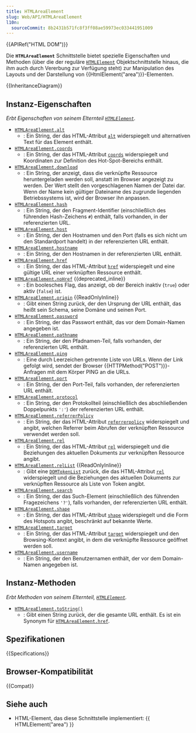 ```yaml
---
title: HTMLAreaElement
slug: Web/API/HTMLAreaElement
l10n:
  sourceCommit: 8b2431b571fc8f3ff08ae59973ec033441951009
---
```


{{APIRef("HTML DOM")}}

Die **`HTMLAreaElement`** Schnittstelle bietet spezielle Eigenschaften und Methoden (über die der reguläre [`HTMLElement`](/de/docs/Web/API/HTMLElement) Objektschnittstelle hinaus, die ihm auch durch Vererbung zur Verfügung steht) zur Manipulation des Layouts und der Darstellung von {{HtmlElement("area")}}-Elementen.

{{InheritanceDiagram}}

## Instanz-Eigenschaften

_Erbt Eigenschaften von seinem Elternteil [`HTMLElement`](/de/docs/Web/API/HTMLElement)._

- [`HTMLAreaElement.alt`](/de/docs/Web/API/HTMLAreaElement/alt)
  - : Ein String, der das HTML-Attribut [`alt`](/de/docs/Web/HTML/Element/area#alt) widerspiegelt und alternativen Text für das Element enthält.
- [`HTMLAreaElement.coords`](/de/docs/Web/API/HTMLAreaElement/coords)
  - : Ein String, der das HTML-Attribut [`coords`](/de/docs/Web/HTML/Element/area#coords) widerspiegelt und Koordinaten zur Definition des Hot-Spot-Bereichs enthält.
- [`HTMLAreaElement.download`](/de/docs/Web/API/HTMLAreaElement/download)
  - : Ein String, der anzeigt, dass die verknüpfte Ressource heruntergeladen werden soll, anstatt im Browser angezeigt zu werden. Der Wert stellt den vorgeschlagenen Namen der Datei dar. Wenn der Name kein gültiger Dateiname des zugrunde liegenden Betriebssystems ist, wird der Browser ihn anpassen.
- [`HTMLAreaElement.hash`](/de/docs/Web/API/HTMLAreaElement/hash)
  - : Ein String, der den Fragment-Identifier (einschließlich des führenden Hash-Zeichens `#`) enthält, falls vorhanden, in der referenzierten URL.
- [`HTMLAreaElement.host`](/de/docs/Web/API/HTMLAreaElement/host)
  - : Ein String, der den Hostnamen und den Port (falls es sich nicht um den Standardport handelt) in der referenzierten URL enthält.
- [`HTMLAreaElement.hostname`](/de/docs/Web/API/HTMLAreaElement/hostname)
  - : Ein String, der den Hostnamen in der referenzierten URL enthält.
- [`HTMLAreaElement.href`](/de/docs/Web/API/HTMLAreaElement/href)
  - : Ein String, der das HTML-Attribut [`href`](/de/docs/Web/HTML/Element/area#href) widerspiegelt und eine gültige URL einer verknüpften Ressource enthält.
- [`HTMLAreaElement.noHref`](/de/docs/Web/API/HTMLAreaElement/noHref) {{deprecated_inline}}
  - : Ein boolesches Flag, das anzeigt, ob der Bereich inaktiv (`true`) oder aktiv (`false`) ist.
- [`HTMLAreaElement.origin`](/de/docs/Web/API/HTMLAreaElement/origin) {{ReadOnlyInline}}
  - : Gibt einen String zurück, der den Ursprung der URL enthält, das heißt sein Schema, seine Domäne und seinen Port.
- [`HTMLAreaElement.password`](/de/docs/Web/API/HTMLAreaElement/password)
  - : Ein String, der das Passwort enthält, das vor dem Domain-Namen angegeben ist.
- [`HTMLAreaElement.pathname`](/de/docs/Web/API/HTMLAreaElement/pathname)
  - : Ein String, der den Pfadnamen-Teil, falls vorhanden, der referenzierten URL enthält.
- [`HTMLAreaElement.ping`](/de/docs/Web/API/HTMLAreaElement/ping)
  - : Eine durch Leerzeichen getrennte Liste von URLs. Wenn der Link gefolgt wird, sendet der Browser {{HTTPMethod("POST")}}-Anfragen mit dem Körper PING an die URLs.
- [`HTMLAreaElement.port`](/de/docs/Web/API/HTMLAreaElement/port)
  - : Ein String, der den Port-Teil, falls vorhanden, der referenzierten URL enthält.
- [`HTMLAreaElement.protocol`](/de/docs/Web/API/HTMLAreaElement/protocol)
  - : Ein String, der den Protokollteil (einschließlich des abschließenden Doppelpunkts `':'`) der referenzierten URL enthält.
- [`HTMLAreaElement.referrerPolicy`](/de/docs/Web/API/HTMLAreaElement/referrerPolicy)
  - : Ein String, der das HTML-Attribut [`referrerpolicy`](/de/docs/Web/HTML/Element/area#referrerpolicy) widerspiegelt und angibt, welchen Referrer beim Abrufen der verknüpften Ressource verwendet werden soll.
- [`HTMLAreaElement.rel`](/de/docs/Web/API/HTMLAreaElement/rel)
  - : Ein String, der das HTML-Attribut [`rel`](/de/docs/Web/HTML/Element/area#rel) widerspiegelt und die Beziehungen des aktuellen Dokuments zur verknüpften Ressource angibt.
- [`HTMLAreaElement.relList`](/de/docs/Web/API/HTMLAreaElement/relList) {{ReadOnlyInline}}
  - : Gibt eine [`DOMTokenList`](/de/docs/Web/API/DOMTokenList) zurück, die das HTML-Attribut [`rel`](/de/docs/Web/HTML/Element/area#rel) widerspiegelt und die Beziehungen des aktuellen Dokuments zur verknüpften Ressource als Liste von Token angibt.
- [`HTMLAreaElement.search`](/de/docs/Web/API/HTMLAreaElement/search)
  - : Ein String, der das Such-Element (einschließlich des führenden Fragezeichens `'?'`), falls vorhanden, der referenzierten URL enthält.
- [`HTMLAreaElement.shape`](/de/docs/Web/API/HTMLAreaElement/shape)
  - : Ein String, der das HTML-Attribut [`shape`](/de/docs/Web/HTML/Element/area#shape) widerspiegelt und die Form des Hotspots angibt, beschränkt auf bekannte Werte.
- [`HTMLAreaElement.target`](/de/docs/Web/API/HTMLAreaElement/target)
  - : Ein String, der das HTML-Attribut [`target`](/de/docs/Web/HTML/Element/area#target) widerspiegelt und den Browsing-Kontext angibt, in dem die verknüpfte Ressource geöffnet werden soll.
- [`HTMLAreaElement.username`](/de/docs/Web/API/HTMLAreaElement/username)
  - : Ein String, der den Benutzernamen enthält, der vor dem Domain-Namen angegeben ist.

## Instanz-Methoden

_Erbt Methoden von seinem Elternteil, [`HTMLElement`](/de/docs/Web/API/HTMLElement)._

- [`HTMLAreaElement.toString()`](/de/docs/Web/API/HTMLAreaElement/toString)
  - : Gibt einen String zurück, der die gesamte URL enthält. Es ist ein Synonym für [`HTMLAreaElement.href`](/de/docs/Web/API/HTMLAreaElement/href).

## Spezifikationen

{{Specifications}}

## Browser-Kompatibilität

{{Compat}}

## Siehe auch

- HTML-Element, das diese Schnittstelle implementiert: {{ HTMLElement("area") }}
